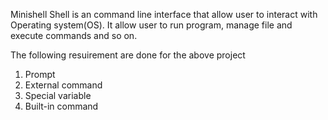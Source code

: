 Minishell
Shell is an command line interface that allow user to interact with Operating system(OS). It allow user to run program, manage file and execute commands and so on.

The following resuirement are done for the above project
1. Prompt
2. External command
3. Special variable
4. Built-in command
